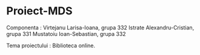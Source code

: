 # Proiect-MDS

Componenta :
Virtejanu Larisa-Ioana, grupa 332
Istrate Alexandru-Cristian, grupa 331
Mustatoiu Ioan-Sebastian, grupa 332

Tema proiectului : Biblioteca online.
